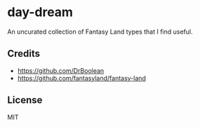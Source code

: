 # day-dream

An uncurated collection of Fantasy Land types that I find useful.

## Credits

- https://github.com/DrBoolean
- https://github.com/fantasyland/fantasy-land

## License

MIT
